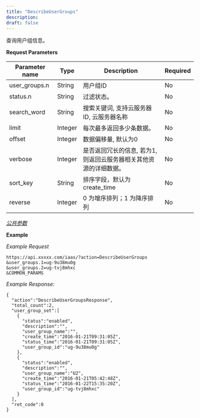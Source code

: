 ```yaml
---
title: "DescribeUserGroups"
description: 
draft: false
---
```




查询用户组信息。

**Request Parameters**

| Parameter name | Type | Description | Required |
| --- | --- | --- | --- |
| user_groups.n | String | 用户组ID | No |
| status.n | String | 过滤状态。 | No |
| search_word | String | 搜索关键词, 支持云服务器ID, 云服务器名称 | No |
| limit | Integer | 每次最多返回多少条数据。 | No |
| offset | Integer | 数据偏移量, 默认为0 | No |
| verbose | Integer | 是否返回冗长的信息, 若为1, 则返回云服务器相关其他资源的详细数据。 | No |
| sort_key | String | 排序字段，默认为 create_time | No |
| reverse | Integer | 0 为增序排列；1 为降序排列 | No |

[_公共参数_](../../../parameters/)

**Example**

_Example Request_

```
https://api.xxxxx.com/iaas/?action=DescribeUserGroups
&user_groups.1=ug-9u38mu0g
&user_groups.2=ug-tvj8mhxc
&COMMON_PARAMS
```

_Example Response_:

```
{
  "action":"DescribeUserGroupsResponse",
  "total_count":2,
  "user_group_set":[
    {
      "status":"enabled",
      "description":"",
      "user_group_name":"",
      "create_time":"2016-01-21T09:31:05Z",
      "status_time":"2016-01-21T09:31:05Z",
      "user_group_id":"ug-9u38mu0g"
    },
    {
      "status":"enabled",
      "description":"",
      "user_group_name":"U2",
      "create_time":"2016-01-21T05:42:48Z",
      "status_time":"2016-01-22T15:35:20Z",
      "user_group_id":"ug-tvj8mhxc"
    }
  ],
  "ret_code":0
}
```
